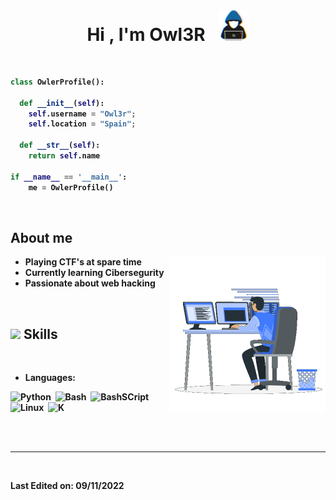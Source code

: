
<h1 align="center"><b>Hi , I'm Owl3R &nbsp <picture><img src = "https://github.com/0xAbdulKhalid/0xAbdulKhalid/raw/main/assets/mdImages/about_me.gif" width = 50px></picture></h1>
<br>

```python
class OwlerProfile():
    
  def __init__(self):
    self.username = "Owl3r";
    self.location = "Spain";
  
  def __str__(self):
    return self.name

if __name__ == '__main__':
    me = OwlerProfile()
```
<br>

##  **About me**

<picture> <img align="right" src="https://github.com/0xAbdulKhalid/0xAbdulKhalid/raw/main/assets/mdImages/Right_Side.gif" width = 250px></picture>

- Playing CTF's at spare time
- Currently learning Cibersegurity
- Passionate about web hacking

<br>



## <img src="https://media2.giphy.com/media/QssGEmpkyEOhBCb7e1/giphy.gif?cid=ecf05e47a0n3gi1bfqntqmob8g9aid1oyj2wr3ds3mg700bl&rid=giphy.gif" width ="25"><b> Skills</b>
<br>

<p align="center">


- **Languages**:
    
![Python](https://img.shields.io/badge/python-3670A0?style=for-the-badge&logo=python&logoColor=ffdd54)&nbsp;
![Bash](https://img.shields.io/badge/Shell_Script-121011?style=for-the-badge&logo=gnu-bash&logoColor=white)&nbsp;
![BashSCript](https://img.shields.io/badge/GNU%20Bash-4EAA25?style=for-the-badge&logo=GNU%20Bash&logoColor=white)&nbsp;
![Linux](https://img.shields.io/badge/Linux-FCC624?style=for-the-badge&logo=linux&logoColor=black)&nbsp;
![K](https://img.shields.io/badge/Kali_Linux-557C94?style=for-the-badge&logo=kali-linux&logoColor=white)&nbsp;



 
</p>

<br>
<br>

-----

<br>





Last Edited on: 09/11/2022
